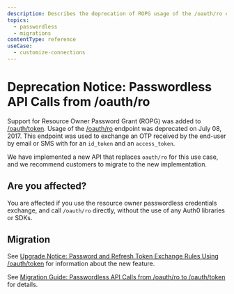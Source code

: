 ```yaml
---
description: Describes the deprecation of ROPG usage of the /oauth/ro endpoint. 
topics:
  - passwordless
  - migrations
contentType: reference
useCase:
  - customize-connections
---
```

# Deprecation Notice: Passwordless API Calls from /oauth/ro

Support for Resource Owner Password Grant (ROPG) was added to [/oauth/token](/api/authentication#authorization-code). Usage of the [/oauth/ro](/api/authentication#resource-owner) endpoint was deprecated on July 08, 2017. This endpoint was used to exchange an OTP received by the end-user by email or SMS with for an `id_token` and an `access_token`. 

We have implemented a new API that replaces `oauth/ro` for this use case, and we recommend customers to migrate to the new implementation.

## Are you affected?

You are affected if you use the resource owner passwordless credentials exchange, and call `/oauth/ro` directly, without the use of any Auth0 libraries or SDKs. 

## Migration

See [Upgrade Notice: Password and Refresh Token Exchange Rules Using /oauth/token](/product-lifecycle/upgrades/references/password-refresh-token-exchange-rules) for information about the new feature.

See [Migration Guide: Passwordless API Calls from /oauth/ro to /oauth/token](/product-lifecycle/migration/guides/migration-oauthro-oauthtoken-pwdless) for details.
